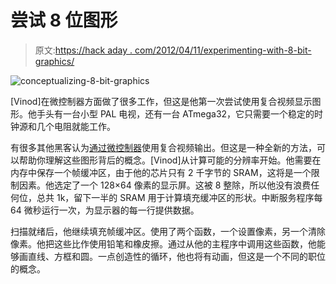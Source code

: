 # 尝试 8 位图形

> 原文:[https://hack aday . com/2012/04/11/experimenting-with-8-bit-graphics/](https://hackaday.com/2012/04/11/experimenting-with-8-bit-graphics/)

![](../Images/a984777ead83707439f1fc30040ec305.png "conceptualizing-8-bit-graphics")

[Vinod]在微控制器方面做了很多工作，但这是他第一次尝试使用复合视频显示图形。他手头有一台小型 PAL 电视，还有一台 ATmega32，它只需要一个稳定的时钟源和几个电阻就能工作。

有很多其他黑客认为[通过微控制器](http://hackaday.com/2010/12/04/composite-video-with-msp430-chip/)使用复合视频输出。但这是一种全新的方法，可以帮助你理解这些图形背后的概念。[Vinod]从计算可能的分辨率开始。他需要在内存中保存一个帧缓冲区，由于他的芯片只有 2 千字节的 SRAM，这将是一个限制因素。他选定了一个 128×64 像素的显示屏。这被 8 整除，所以他没有浪费任何位，总共 1k，留下一半的 SRAM 用于计算填充缓冲区的形状。中断服务程序每 64 微秒运行一次，为显示器的每一行提供数据。

扫描就绪后，他继续填充帧缓冲区。使用了两个函数，一个设置像素，另一个清除像素。他把这些比作使用铅笔和橡皮擦。通过从他的主程序中调用这些函数，他能够画直线、方框和圆。一点创造性的循环，他也将有动画，但这是一个不同的职位的概念。